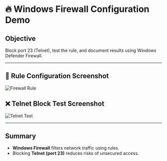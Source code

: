 # 🔥 Windows Firewall Configuration Demo

## Objective
Block port 23 (Telnet), test the rule, and document results using Windows Defender Firewall.

---

## 🔧 Rule Configuration Screenshot
![Firewall Rule](firewall_rule.png)

## ❌ Telnet Block Test Screenshot
![Telnet Test](telnet_test.png)

---

## Summary
- **Windows Firewall** filters network traffic using rules.
- Blocking **Telnet (port 23)** reduces risks of unsecured access.
